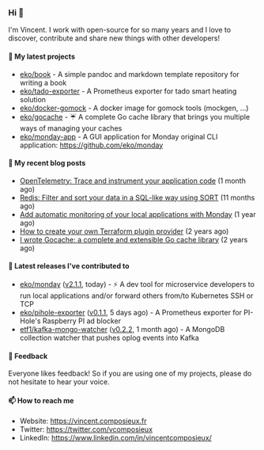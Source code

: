 ### Hi 👋

I'm Vincent. I work with open-source for so many years and I love to discover, contribute and share new things with other developers!

#### 🌱  My latest projects


- [eko/book](https://github.com/eko/book) - A simple pandoc and markdown template repository for writing a book
- [eko/tado-exporter](https://github.com/eko/tado-exporter) - A Prometheus exporter for tado smart heating solution
- [eko/docker-gomock](https://github.com/eko/docker-gomock) - A docker image for gomock tools (mockgen, ...)
- [eko/gocache](https://github.com/eko/gocache) - ☔️ A complete Go cache library that brings you multiple ways of managing your caches
- [eko/monday-app](https://github.com/eko/monday-app) - A GUI application for Monday original CLI application: https://github.com/eko/monday

#### 📜  My recent blog posts


- [OpenTelemetry: Trace and instrument your application code](https://vincent.composieux.fr/article/opentelemetry-trace-and-instrument-your-application-code) (1 month ago)
- [Redis: Filter and sort your data in a SQL-like way using SORT](https://vincent.composieux.fr/article/redis-filter-and-sort-your-data-in-a-sql-like-way-using-sort) (11 months ago)
- [Add automatic monitoring of your local applications with Monday](https://vincent.composieux.fr/article/add-automatic-monitoring-of-your-local-applications-with-monday) (1 year ago)
- [How to create your own Terraform plugin provider](https://vincent.composieux.fr/article/create-a-provider-plugin-for-terraform) (2 years ago)
- [I wrote Gocache: a complete and extensible Go cache library](https://vincent.composieux.fr/article/i-wrote-gocache-a-complete-and-extensible-go-cache-library) (2 years ago)

#### 🔭  Latest releases I've contributed to


- [eko/monday](https://github.com/eko/monday) ([v2.1.1](https://github.com/eko/monday/releases/tag/v2.1.1), today) - ⚡️ A dev tool for microservice developers to run local applications and/or forward others from/to Kubernetes SSH or TCP
- [eko/pihole-exporter](https://github.com/eko/pihole-exporter) ([v0.1.1](https://github.com/eko/pihole-exporter/releases/tag/v0.1.1), 5 days ago) - A Prometheus exporter for PI-Hole&#39;s Raspberry PI ad blocker
- [etf1/kafka-mongo-watcher](https://github.com/etf1/kafka-mongo-watcher) ([v0.2.2](https://github.com/etf1/kafka-mongo-watcher/releases/tag/v0.2.2), 1 month ago) - A MongoDB collection watcher that pushes oplog events into Kafka

#### 💬  Feedback

Everyone likes feedback! So if you are using one of my projects, please do not hesitate to hear your voice.

#### 📫  How to reach me

- Website: https://vincent.composieux.fr
- Twitter: https://twitter.com/vcomposieux
- LinkedIn: https://www.linkedin.com/in/vincentcomposieux/
